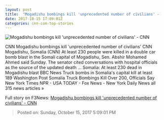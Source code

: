 ```yaml
---
layout: post
title:  "Mogadishu bombings kill 'unprecedented number of civilians' - CNN"
date: 2017-10-15 17:09:01Z
categories: cnn-com-top-stories
---
```


![Mogadishu bombings kill 'unprecedented number of civilians' - CNN](http://cdn.cnn.com/cnnnext/dam/assets/171014120351-04-mogadishu-somalia-explosion-super-tease.jpg)

CNN Mogadishu bombings kill 'unprecedented number of civilians' CNN Mogadishu, Somalia (CNN) At least 230 people were killed in a double car bomb blast in the Somali capital of Mogadishu, Sen. Abshir Mohamed Ahmed said Sunday. The senator cited conversations with hospital officials as the source of the updated death ... Somalia: At least 230 dead in Mogadishu blast BBC News Truck bombs in Somalia's capital kill at least 189 Washington Post Somalia Truck Bombings Kill Over 200, Officials Say New York Times NPR - USA TODAY - Fox News - New York Daily News all 315 news articles »


Full story on F3News: [Mogadishu bombings kill 'unprecedented number of civilians' - CNN](http://www.f3nws.com/n/jStHAD)

> Posted on: Sunday, October 15, 2017 5:09:01 PM
